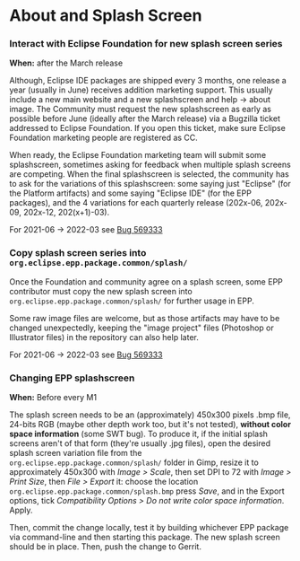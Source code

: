 # About and Splash Screen

### Interact with Eclipse Foundation for new splash screen series

**When:** after the March release

Although, Eclipse IDE packages are shipped every 3 months, one release a year (usually in June) receives addition marketing support. This usually include a new main website and a new splashscreen and help -> about image. The Community must request the new splashscreen as early as possible before June (ideally after the March release) via a Bugzilla ticket addressed to Eclipse Foundation. If you open this ticket, make sure Eclipse Foundation marketing people are registered as CC.

When ready, the Eclipse Foundation marketing team will submit some splashscreen, sometimes asking for feedback when multiple splash screens are competing. When the final splashscreen is selected, the community has to ask for the variations of this splashscreen: some saying just "Eclipse" (for the Platform artifacts) and some saying "Eclipse IDE" (for the EPP packages), and the 4 variations for each quarterly release (202x-06, 202x-09, 202x-12, 202(x+1)-03).

For 2021-06 -> 2022-03 see [Bug 569333](https://bugs.eclipse.org/bugs/show_bug.cgi?id=569333)

### Copy splash screen series into `org.eclipse.epp.package.common/splash/`

Once the Foundation and community agree on a splash screen, some EPP contributor must copy the new splash screen into `org.eclipse.epp.package.common/splash/` for further usage in EPP.

Some raw image files are welcome, but as those artifacts may have to be changed unexpectedly, keeping the "image project" files (Photoshop or Illustrator files) in the repository can also help later.

For 2021-06 -> 2022-03 see [Bug 569333](https://bugs.eclipse.org/bugs/show_bug.cgi?id=569333)

### Changing EPP splashscreen

**When:** Before every M1

The splash screen needs to be an (approximately) 450x300 pixels .bmp file, 24-bits RGB (maybe other depth work too, but it's not tested), **without color space information** (some SWT bug). To produce it, if the initial splash screens aren't of that form (they're usually .jpg files), open the desired splash screen variation file from the `org.eclipse.epp.package.common/splash/` folder in Gimp, resize it to approximately 450x300 with *Image > Scale*, then set DPI to 72 with *Image > Print Size*, then *File > Export* it: choose the location `org.eclipse.epp.package.common/splash.bmp` press *Save*, and in the Export options, tick *Compatibility Options > Do not write color space information*. Apply.

Then, commit the change locally, test it by building whichever EPP package via command-line and then starting this package. The new splash screen should be in place. Then, push the change to Gerrit.